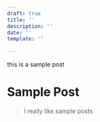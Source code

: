 ```yaml
---
draft: true
title: ''
description: ''
date: ''
template: ''

---
```

this is a sample post

# Sample Post

> I really like sample posts